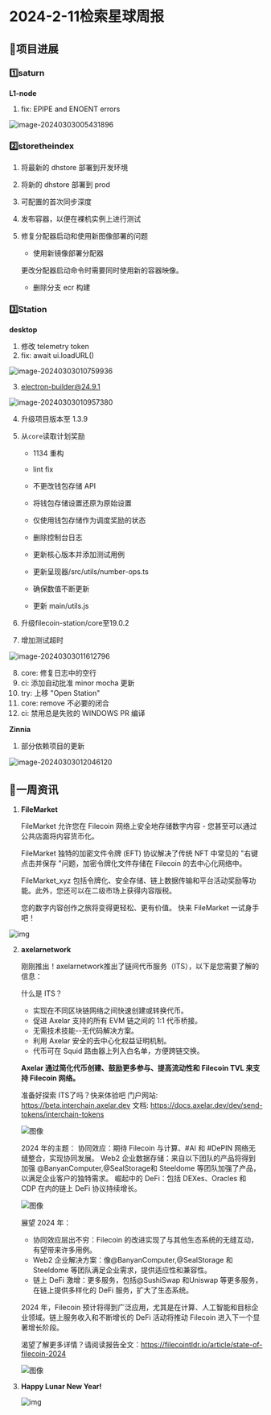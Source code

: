 # 2024-2-11检索星球周报


## 🚀项目进展

### 1️⃣saturn

**L1-node**

1. fix: EPIPE and ENOENT errors

![image-20240303005431896](img/2-11-1-2024.png)

###  2️⃣storetheindex

1. 将最新的 dhstore 部署到开发环境

2. 将新的 dhstore 部署到 prod

3. 可配置的首次同步深度

4. 发布容器，以便在裸机实例上进行测试

5. 修复分配器启动和使用新图像部署的问题
   * 使用新镜像部署分配器

   更改分配器启动命令时需要同时使用新的容器映像。

   * 删除分支 ecr 构建

###  3️⃣Station

**desktop**

1. 修改 telemetry token
1. fix: await ui.loadURL()

![image-20240303010759936](img/2-11-2-2024.png)

3. electron-builder@24.9.1

![image-20240303010957380](img/2-11-4-2024.png)

4. 升级项目版本至 1.3.9

5. 从`core`读取计划奖励

   + 1134 重构
   * lint fix

   * 不更改钱包存储 API

   * 将钱包存储设置还原为原始设置

   * 仅使用钱包存储作为调度奖励的状态

   * 删除控制台日志

   * 更新核心版本并添加测试用例

   * 更新呈现器/src/utils/number-ops.ts

   * 确保数值不断更新

   * 更新 main/utils.js

6. 升级filecoin-station/core至19.0.2

7. 增加测试超时

![image-20240303011612796](img/2-11-5-2024.png)

8. core: 修复日志中的空行
9. ci: 添加自动批准 minor mocha 更新
10. try: 上移 "Open Station"
11. core: remove 不必要的闭合
12. ci: 禁用总是失败的 WINDOWS PR 编译

**Zinnia**

1. 部分依赖项目的更新

![image-20240303012046120](img/2-11-6-2024.png)

##  📢一周资讯

1. **FileMarket**

   FileMarket 允许您在 Filecoin 网络上安全地存储数字内容 - 您甚至可以通过公共店面将内容货币化。

   FileMarket 独特的加密文件令牌 (EFT) 协议解决了传统 NFT 中常见的 "右键点击并保存 "问题，加密令牌化文件存储在 Filecoin 的去中心化网络中。

   FileMarket_xyz 包括令牌化、安全存储、链上数据传输和平台活动奖励等功能。此外，您还可以在二级市场上获得内容版税。

   您的数字内容创作之旅将变得更轻松、更有价值。  快来 FileMarket 一试身手吧！

![img](img/2-11-7-2024.png)

2. **axelarnetwork**

   刚刚推出！axelarnetwork推出了链间代币服务（ITS），以下是您需要了解的信息：

   什么是 ITS？

   + 实现在不同区块链网络之间快速创建或转换代币。
   + 促进 Axelar 支持的所有 EVM 链之间的 1:1 代币桥接。
   + 无需技术技能--无代码解决方案。
   + 利用 Axelar 安全的去中心化权益证明机制。
   + 代币可在 Squid 路由器上列入白名单，方便跨链交换。

   **Axelar 通过简化代币创建、鼓励更多参与、提高流动性和 Filecoin TVL 来支持 Filecoin 网络。**

   准备好探索 ITS了吗？快来体验吧
   门户网站: https://beta.interchain.axelar.dev
   文档: https://docs.axelar.dev/dev/send-tokens/interchain-tokens

   ![图像](img/2-11-8-2024.png)

   2024 年的主题：
   协同效应：期待 Filecoin 与计算、#AI 和 #DePIN 网络无缝整合，实现协同发展。
   Web2 企业数据存储：来自以下团队的产品将得到加强
   @BanyanComputer,@SealStorage和 Steeldome 等团队加强了产品，以满足企业客户的独特需求。
   崛起中的 DeFi：包括 DEXes、Oracles 和 CDP 在内的链上 DeFi 协议持续增长。

   ![图像](img/2-11-9-2024.png)

   展望 2024 年：

   + 协同效应层出不穷：Filecoin 的改进实现了与其他生态系统的无缝互动，有望带来许多用例。
   + Web2 企业解决方案：像@BanyanComputer,@SealStorage
     和 Steeldome 等团队满足企业需求，提供适应性和兼容性。
   + 链上 DeFi 激增：更多服务，包括@SushiSwap 和Uniswap 等更多服务，在链上提供多样化的 DeFi 服务，扩大了生态系统。

   2024 年，Filecoin 预计将得到广泛应用，尤其是在计算、人工智能和目标企业领域。链上服务收入和不断增长的 DeFi 活动将推动 Filecoin 进入下一个显著增长阶段。

   渴望了解更多详情？请阅读报告全文：https://filecointldr.io/article/state-of-filecoin-2024

   ![图像](img/2-11-10-2024.png)

3. **Happy Lunar New Year!** 

   ![img](img/2-11-11-2024.png)
